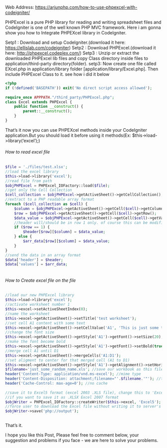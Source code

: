 Web Address: https://arjunphp.com/how-to-use-phpexcel-with-codeigniter/

PHPExcel is a pure PHP library for reading and writing spreadsheet files and CodeIgniter is one of the well known PHP MVC framework. Here i am gonna show you how to Integrate PHPEXcel library in CodeIgniter.

Setp1 : Download and setup CodeIgniter.(download it here: https://ellislab.com/codeigniter)
Setp2 : Download PHPExcel.(download it here: http://phpexcel.codeplex.com/)
Setp3 : Unzip or extract the downloaded PHPExcel lib files and copy Class directory inside files to application/third-party directory(folder).
setp3: Now create one file called EXcel.php in application/library folder [application/library/Excel.php]. Then include PHPExcel Class to it. see how i did it below

```php
<?php
if (!defined('BASEPATH')) exit('No direct script access allowed');  
 
require_once APPPATH."/third_party/PHPExcel.php";
class Excel extends PHPExcel {
    public function __construct() {
        parent::__construct();
    }
}
```

That’s it now you can use PHPEXcel methods inside your CodeIgniter application.But you should load it before using it methods(Ex: $this->load->library(‘excel’);)

###### How to read excel file

```php
$file = './files/test.xlsx';
//load the excel library
$this->load->library('excel');
//read file from path
$objPHPExcel = PHPExcel_IOFactory::load($file);
//get only the Cell Collection
$cell_collection = $objPHPExcel->getActiveSheet()->getCellCollection();
//extract to a PHP readable array format
foreach ($cell_collection as $cell) {
    $column = $objPHPExcel->getActiveSheet()->getCell($cell)->getColumn();
    $row = $objPHPExcel->getActiveSheet()->getCell($cell)->getRow();
    $data_value = $objPHPExcel->getActiveSheet()->getCell($cell)->getValue();
    //header will/should be in row 1 only. of course this can be modified to suit your need.
    if ($row == 1) {
        $header[$row][$column] = $data_value;
    } else {
        $arr_data[$row][$column] = $data_value;
    }
}
//send the data in an array format
$data['header'] = $header;
$data['values'] = $arr_data;
 
```

###### How to Create excel file on the file

```php
//load our new PHPExcel library
$this->load->library('excel');
//activate worksheet number 1
$this->excel->setActiveSheetIndex(0);
//name the worksheet
$this->excel->getActiveSheet()->setTitle('test worksheet');
//set cell A1 content with some text
$this->excel->getActiveSheet()->setCellValue('A1', 'This is just some text value');
//change the font size
$this->excel->getActiveSheet()->getStyle('A1')->getFont()->setSize(20);
//make the font become bold
$this->excel->getActiveSheet()->getStyle('A1')->getFont()->setBold(true);
//merge cell A1 until D1
$this->excel->getActiveSheet()->mergeCells('A1:D1');
//set aligment to center for that merged cell (A1 to D1)
$this->excel->getActiveSheet()->getStyle('A1')->getAlignment()->setHorizontal(PHPExcel_Style_Alignment::HORIZONTAL_CENTER);
$filename='just_some_random_name.xls'; //save our workbook as this file name
header('Content-Type: application/vnd.ms-excel'); //mime type
header('Content-Disposition: attachment;filename="'.$filename.'"'); //tell browser what's the file name
header('Cache-Control: max-age=0'); //no cache
            
//save it to Excel5 format (excel 2003 .XLS file), change this to 'Excel2007' (and adjust the filename extension, also the header mime type)
//if you want to save it as .XLSX Excel 2007 format
$objWriter = PHPExcel_IOFactory::createWriter($this->excel, 'Excel5');  
//force user to download the Excel file without writing it to server's HD
$objWriter->save('php://output');
 
```

That’s it.

I hope you like this Post, Please feel free to comment below, your suggestion and problems if you face - we are here to solve your problems.

